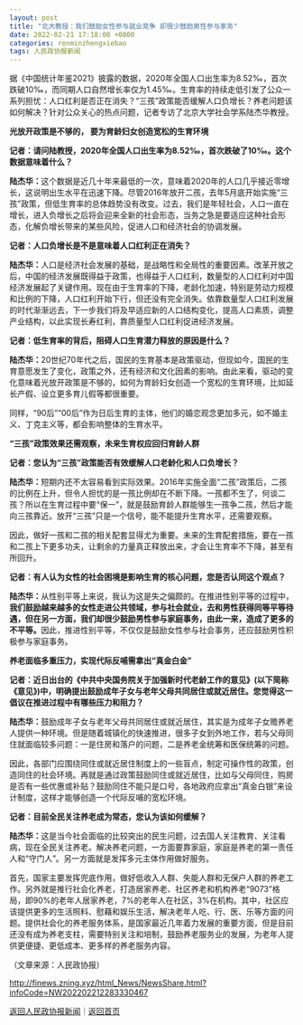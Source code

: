```yaml
---
layout: post
title: "北大教授：我们鼓励女性参与就业竞争 却很少鼓励男性参与家务"
date: 2022-02-21 17:18:00 +0800
categories: renminzhengxiebao
tags: 人民政协报新闻
---
```

<p>据《中国统计年鉴2021》披露的数据，2020年全国人口出生率为8.52‰，首次跌破10‰，而同期人口自然增长率仅为1.45‰。生育率的持续走低引发了公众一系列担忧：人口红利是否正在消失？“三孩”政策能否缓解人口负增长？养老问题该如何解决？针对公众关心的热点问题，记者专访了北京大学社会学系陆杰华教授。</p>
 <p><strong>光放开政策是不够的， 要为育龄妇女创造宽松的生育环境</strong></p>
 <p><strong>记者：请问陆教授，2020年全国人口出生率为8.52‰，首次跌破了10‰。这个数据意味着什么？</strong></p><strong>
 </strong><p><strong>陆杰华：</strong>这个数据是近几十年来最低的一次，意味着2020年的人口几乎接近零增长，这说明出生水平在迅速下降。尽管2016年放开二孩，去年5月底开始实施“三孩”政策，但低生育率的总体趋势没有改变。过去，我们是年轻社会，人口一直在增长，进入负增长之后将会迎来全新的社会形态，当务之急是要适应这种社会形态，化解负增长带来的某些风险，促进人口和经济社会的协调发展。</p>
 <p><strong>记者：人口负增长是不是意味着人口红利正在消失？</strong></p><strong>
 </strong><p><strong>陆杰华：</strong>人口是经济社会发展的基础，是战略性和全局性的重要因素。改革开放之后，中国的经济发展既得益于政策，也得益于人口红利，数量型的人口红利对中国经济发展起了关键作用。现在由于生育率的下降，老龄化加速，特别是劳动力规模和比例的下降，人口红利开始下行，但还没有完全消失。依靠数量型人口红利发展的时代渐渐远去，下一步我们将及早适应新的人口结构变化，提高人口素质，调整产业结构，以此实现长寿红利，靠质量型人口红利促进经济发展。</p>
 <p><strong>记者：低生育率的背后，阻碍人口生育潜力释放的原因是什么？</strong></p><strong>
 </strong><p><strong>陆杰华：</strong>20世纪70年代之后，国民的生育基本是政策驱动，但现如今，国民的生育意愿发生了变化，政策之外，还有经济和文化因素的影响。由此来看，驱动的变化意味着光放开政策是不够的，如何为育龄妇女创造一个宽松的生育环境，比如延长产假、设立更多育儿假等都很重要。</p>
 <p>同样，“90后”“00后”作为日后生育的主体，他们的婚恋观念更加多元，如不婚主义、丁克主义等，都会影响整体的生育水平。</p>
 <p><strong>“三孩”政策效果还需观察，未来生育权应回归育龄人群</strong></p><strong>
 <p>记者：您认为“三孩”政策能否有效缓解人口老龄化和人口负增长？</p>
 </strong><p><strong>陆杰华：</strong>短期内还不太容易看到实际效果。2016年实施全面“二孩”政策后，二孩的比例在上升，但令人担忧的是一孩比例却在不断下降。一孩都不生了，何谈二孩？所以在生育过程中要“保一”，就是鼓励育龄人群能够生一孩争二孩，然后才能向三孩靠近。放开“三孩”只是一个信号，能不能提升生育水平，还需要观察。</p>
 <p>因此，做好一孩和二孩的相关配套显得尤为重要。未来的生育配套措施，要在一孩和二孩上下更多功夫，让剩余的力量真正释放出来，才会让生育率不下降，甚至有所回升。</p>
 <p><strong>记者：有人认为女性的社会困境是影响生育的核心问题，您是否认同这个观点？</strong></p><strong>
 </strong><p><strong>陆杰华：</strong>从性别平等上来说，我认为这是失之偏颇的。在推进性别平等的过程中，<strong>我们鼓励越来越多的女性走进公共领域，参与社会就业，去和男性获得同等平等待遇，但在另一方面，我们却很少鼓励男性参与家庭事务，由此一来，造成了更多的不平等。</strong>因此，推进性别平等，不仅仅是鼓励女性参与社会事务，还应鼓励男性积极参与家庭事务。</p>
 <p><strong>养老面临多重压力，实现代际反哺需拿出“真金白金”</strong></p>
 <p><strong>记者：近日出台的《中共中央国务院关于加强新时代老龄工作的意见》(以下简称《意见》)中，明确提出鼓励成年子女与老年父母共同居住或就近居住。您觉得这一倡议在推进过程中有哪些压力和阻力？</strong></p><strong>
 </strong><p><strong>陆杰华：</strong>鼓励成年子女与老年父母共同居住或就近居住，其实是为成年子女赡养老人提供一种环境。但是随着城镇化的快速推进，很多子女到外地工作，若与父母同住就面临较多问题：一是住房和落户的问题，二是养老金统筹和医保统筹的问题。</p>
 <p>因此，各部门应围绕同住或就近居住制度上的一些盲点，制定可操作性的政策，创造同住的社会环境。再就是通过政策鼓励同住或就近居住，比如与父母同住，购房是否有一些优惠或补贴？鼓励同住不能只是口号，各地政府应拿出“真金白银”来设计制度，这样才能够创造一个代际反哺的宽松环境。</p>
 <p><strong>记者：目前全民关注养老成为常态，您认为该如何缓解？</strong></p><strong>
 </strong><p><strong>陆杰华：</strong>这是当今社会面临的比较突出的民生问题，过去国人关注教育、关注看病，现在全民关注养老。解决养老问题，一方面要靠家庭，家庭是养老的第一责任人和“守门人”。另一方面就是发挥多元主体作用做好服务。</p>
 首先，国家主要发挥兜底作用，做好低收入人群、失能人群和无保户人群的养老工作。另外就是推行社会化养老，打造居家养老、社区养老和机构养老“9073”格局，即90%的老年人居家养老，7%的老年人在社区，3%在机构。其中，社区应该提供更多的生活照料、慰藉和娱乐生活，解决老年人吃、行、医、乐等方面的问题。提供社会化的养老服务体系，是国家最近几年着力发展的重要方面，但是目前还没有成为养老支柱，需要特别关注和培制，鼓励养老服务业的发展，为老年人提供更便捷、更低成本、更多样的养老服务内容。<p class="em_media">（文章来源：人民政协报）</p>

<http://finews.zning.xyz/html_News/NewsShare.html?infoCode=NW202202212283330467>

[返回人民政协报新闻](//finews.withounder.com/category/renminzhengxiebao.html)｜[返回首页](//finews.withounder.com/)